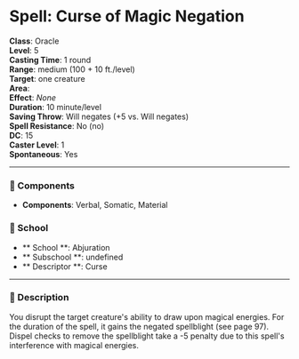 
# Spell: Curse of Magic Negation
**Class**: Oracle  
**Level**: 5  
**Casting Time**: 1 round  
**Range**: medium (100 + 10 ft./level)  
**Target**: one creature  
**Area**:   
**Effect**: _None_  
**Duration**: 10 minute/level  
**Saving Throw**: Will negates (+5 vs. Will negates)  
**Spell Resistance**: No (no)  
**DC**: 15  
**Caster Level**: 1  
**Spontaneous**: Yes

---

### 🔮 Components
- **Components**: Verbal, Somatic, Material

### 🏫 School
- ** School **: Abjuration
- ** Subschool **: undefined
- ** Descriptor **: Curse
---

### 📜 Description
You disrupt the target creature's ability to draw upon magical energies. For the duration of the spell, it gains the negated spellblight (see page 97). Dispel checks to remove the spellblight take a -5 penalty due to this spell's interference with magical energies.
